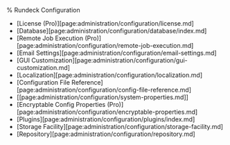 % Rundeck Configuration

* [License (Pro)][page:administration/configuration/license.md]
* [Database][page:administration/configuration/database/index.md]
* [Remote Job Execution (Pro)][page:administration/configuration/remote-job-execution.md]
* [Email Settings][page:administration/configuration/email-settings.md]
* [GUI Customization][page:administration/configuration/gui-customization.md]
* [Localization][page:administration/configuration/localization.md]
* [Configuration File Reference][page:administration/configuration/config-file-reference.md]
* [[page:administration/configuration/system-properties.md]]
* [Encryptable Config Properties (Pro)][page:administration/configuration/encryptable-properties.md]
* [Plugins][page:administration/configuration/plugins/index.md]
* [Storage Facility][page:administration/configuration/storage-facility.md]
* [Repository][page:administration/configuration/repository.md]
